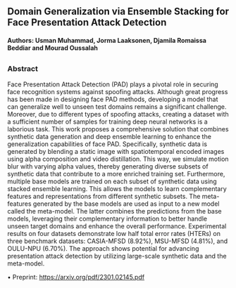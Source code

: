 ## Domain Generalization via Ensemble Stacking for Face Presentation Attack Detection
#### Authors: Usman Muhammad, Jorma Laaksonen, Djamila Romaissa Beddiar and Mourad Oussalah


##

### Abstract
Face Presentation Attack Detection (PAD) plays a pivotal role in securing face recognition systems against spoofing attacks. Although great progress has been made in designing face PAD methods, developing a model that can generalize well to unseen test domains remains a significant challenge. Moreover, due to different types of spoofing attacks, creating a dataset with a sufficient number of samples for training deep neural networks is a laborious task. This work proposes a comprehensive solution that combines synthetic data generation and deep ensemble learning to enhance the generalization capabilities of face PAD. Specifically, synthetic data is generated by blending a static image with spatiotemporal encoded images using alpha composition and video distillation. This way, we simulate motion blur with varying alpha values, thereby generating diverse subsets of synthetic data that contribute to a more enriched training set. Furthermore, multiple base models are trained on each subset of synthetic data using stacked ensemble learning. This allows the models to learn complementary features and representations from different synthetic subsets. The meta-features generated by the base models are used as input to a new model called the meta-model. The latter combines the predictions from the base models, leveraging their complementary information to better handle unseen target domains and enhance the overall performance. Experimental results on four datasets demonstrate low half total error rates (HTERs) on three benchmark datasets: CASIA-MFSD (8.92%), MSU-MFSD (4.81%), and OULU-NPU (6.70%). The approach shows potential for advancing presentation attack detection by utilizing large-scale synthetic data and the meta-model.

• Preprint: https://arxiv.org/pdf/2301.02145.pdf
